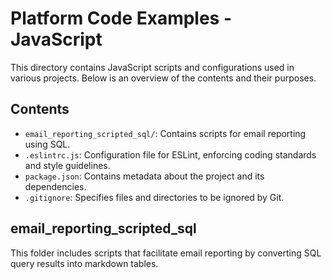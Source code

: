 # Platform Code Examples - JavaScript

This directory contains JavaScript scripts and configurations used in various projects. Below is an overview of the contents and their purposes.

## Contents

- `email_reporting_scripted_sql/`: Contains scripts for email reporting using SQL.
- `.eslintrc.js`: Configuration file for ESLint, enforcing coding standards and style guidelines.
- `package.json`: Contains metadata about the project and its dependencies.
- `.gitignore`: Specifies files and directories to be ignored by Git.

## email_reporting_scripted_sql

This folder includes scripts that facilitate email reporting by converting SQL query results into markdown tables.

